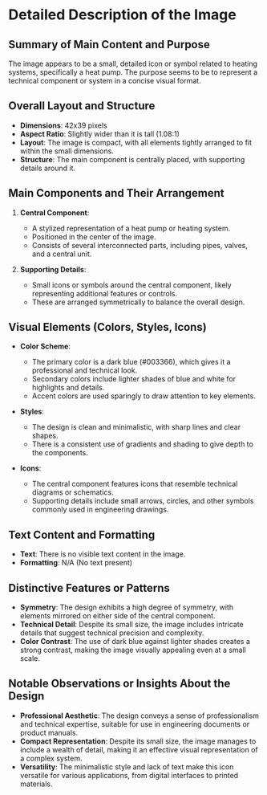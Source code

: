 # Detailed Description of the Image

## Summary of Main Content and Purpose

The image appears to be a small, detailed icon or symbol related to heating systems, specifically a heat pump. The purpose seems to be to represent a technical component or system in a concise visual format.

## Overall Layout and Structure

- **Dimensions**: 42x39 pixels
- **Aspect Ratio**: Slightly wider than it is tall (1.08:1)
- **Layout**: The image is compact, with all elements tightly arranged to fit within the small dimensions.
- **Structure**: The main component is centrally placed, with supporting details around it.

## Main Components and Their Arrangement

1. **Central Component**:
   - A stylized representation of a heat pump or heating system.
   - Positioned in the center of the image.
   - Consists of several interconnected parts, including pipes, valves, and a central unit.

2. **Supporting Details**:
   - Small icons or symbols around the central component, likely representing additional features or controls.
   - These are arranged symmetrically to balance the overall design.

## Visual Elements (Colors, Styles, Icons)

- **Color Scheme**:
  - The primary color is a dark blue (#003366), which gives it a professional and technical look.
  - Secondary colors include lighter shades of blue and white for highlights and details.
  - Accent colors are used sparingly to draw attention to key elements.

- **Styles**:
  - The design is clean and minimalistic, with sharp lines and clear shapes.
  - There is a consistent use of gradients and shading to give depth to the components.

- **Icons**:
  - The central component features icons that resemble technical diagrams or schematics.
  - Supporting details include small arrows, circles, and other symbols commonly used in engineering drawings.

## Text Content and Formatting

- **Text**: There is no visible text content in the image.
- **Formatting**: N/A (No text present)

## Distinctive Features or Patterns

- **Symmetry**: The design exhibits a high degree of symmetry, with elements mirrored on either side of the central component.
- **Technical Detail**: Despite its small size, the image includes intricate details that suggest technical precision and complexity.
- **Color Contrast**: The use of dark blue against lighter shades creates a strong contrast, making the image visually appealing even at a small scale.

## Notable Observations or Insights About the Design

- **Professional Aesthetic**: The design conveys a sense of professionalism and technical expertise, suitable for use in engineering documents or product manuals.
- **Compact Representation**: Despite its small size, the image manages to include a wealth of detail, making it an effective visual representation of a complex system.
- **Versatility**: The minimalistic style and lack of text make this icon versatile for various applications, from digital interfaces to printed materials.